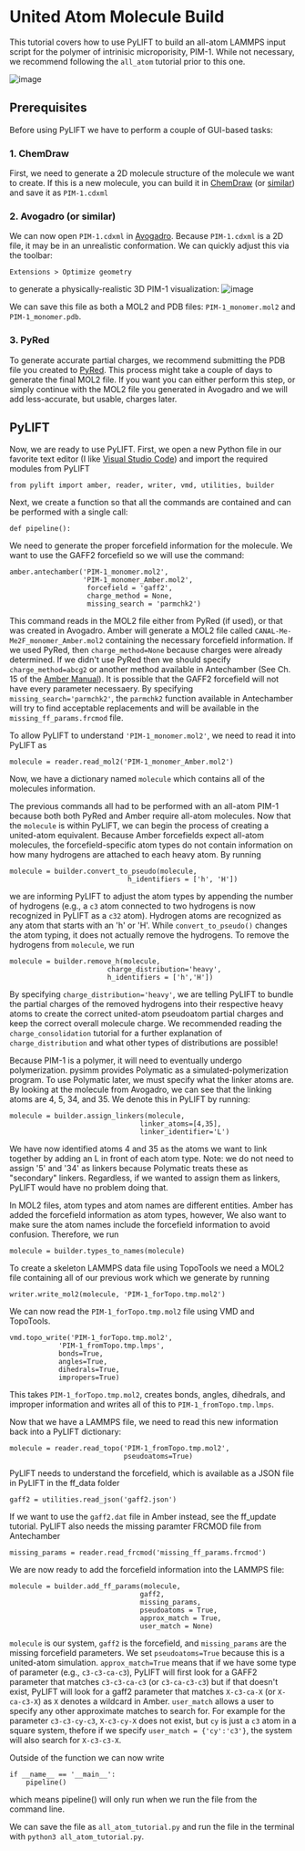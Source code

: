 # United Atom Molecule Build

This tutorial covers how to use PyLIFT to build an all-atom LAMMPS input script for the polymer of intrinisic microporisity, PIM-1. While not necessary, we recommend following the ```all_atom``` tutorial prior to this one. 

 ![image](../../images/Tutorials/PIM-1_monomer.png)

## Prerequisites
Before using PyLIFT we have to perform a couple of GUI-based tasks:

### 1. ChemDraw
 First, we need to generate a 2D molecule structure of the molecule we want to create. If this is a new molecule, you can build it in [ChemDraw](https://revvitysignals.com/products/research/chemdraw) (or [similar](https://alternativeto.net/software/chemdraw/)) and save it as ```PIM-1.cdxml```

### 2. Avogadro (or similar)
We can now open ```PIM-1.cdxml``` in [Avogadro](https://avogadro.cc/). Because ```PIM-1.cdxml``` is a 2D file, it may be in an unrealistic conformation. We can quickly adjust this via the toolbar: 
```
Extensions > Optimize geometry
```
to generate a physically-realistic 3D PIM-1 visualization:
 ![image](../../images/Tutorials/PIM-1_monomer_Avogadro.png)

We can save this file as both a MOL2 and PDB files: ```PIM-1_monomer.mol2``` and ```PIM-1_monomer.pdb```.

### 3. PyRed
To generate accurate partial charges, we recommend submitting the PDB file you created to [PyRed](https://upjv.q4md-forcefieldtools.org/REDServer-Development/). This process might take a couple of days to generate the final MOL2 file. If you want you can either perform this step, or simply continue with the MOL2 file you generated in Avogadro and we will add less-accurate, but usable, charges later.

## PyLIFT
Now, we are ready to use PyLIFT. First, we open a new Python file in our favorite text editor (I like [Visual Studio Code](https://code.visualstudio.com/)) and import the required modules from PyLIFT
```
from pylift import amber, reader, writer, vmd, utilities, builder
```
Next, we create a function so that all the commands are contained and can be performed with a single call:
```
def pipeline():
```
We need to generate the proper forcefield information for the molecule. We want to use the GAFF2 forcefield so we will use the command:
```
amber.antechamber('PIM-1_monomer.mol2',
                  'PIM-1_monomer_Amber.mol2',
                   forcefield = 'gaff2',
                   charge_method = None,
                   missing_search = 'parmchk2')
```
This command reads in the MOL2 file either from PyRed (if used), or that was created in Avogadro. Amber will generate a MOL2 file called ```CANAL-Me-Me2F_monomer_Amber.mol2``` containing the necessary forcefield information. If we used PyRed, then ```charge_method=None``` because charges were already determined. If we didn't use PyRed then we should specify ```charge_method=abcg2``` or another method available in Antechamber (See Ch. 15 of the [Amber Manual](https://ambermd.org/doc12/Amber24.pdf)).
It is possible that the GAFF2 forcefield will not have every parameter necessaery. By specifying ```missing_search='parmchk2'```, the ```parmchk2``` function available in Antechamber will try to find acceptable replacements and will be available in the  ```missing_ff_params.frcmod``` file.
 
To allow PyLIFT to understand ```'PIM-1_monomer.mol2'```, we need to read it into PyLIFT as 
```
molecule = reader.read_mol2('PIM-1_monomer_Amber.mol2')
```
Now, we have a dictionary named ```molecule``` which contains all of the molecules information.

The previous commands all had to be performed with an all-atom PIM-1 because both both PyRed and Amber require all-atom molecules. Now that the ```molecule``` is within PyLIFT, we can begin the process of creating a united-atom equivalent. Because Amber forcefields expect all-atom molecules, the forcefield-specific atom types do not contain information on how many hydrogens are attached to each heavy atom. By running
```
molecule = builder.convert_to_pseudo(molecule,
                             h_identifiers = ['h', 'H'])
```
we are informing PyLIFT to adjust the atom types by appending the number of hydrogens (e.g., a ```c3``` atom connected to two hydrogens is now recognized in PyLIFT as a ```c32``` atom). Hydrogen atoms are recognized as any atom that starts with an 'h' or 'H'. While ```convert_to_pseudo()``` changes the atom typing, it does not actually remove the hydrogens. To remove the hydrogens from ```molecule```, we run
```
molecule = builder.remove_h(molecule,   
                        charge_distribution='heavy',
                        h_identifiers = ['h','H'])
```
By specifying ```charge_distribution='heavy'```, we are telling PyLIFT to bundle the partial charges of the removed hydrogens into their respective heavy atoms to create the correct united-atom pseudoatom partial charges and keep the correct overall molecule charge. We recommended reading the ```charge_consolidation``` tutorial for a further explanation of ```charge_distribution``` and what other types of distributions are possible!

Because PIM-1 is a polymer, it will need to eventually undergo polymerization. pysimm provides Polymatic as a simulated-polymerization program. To use Polymatic later, we must specify what the linker atoms are. By looking at the molecule from Avogadro, we can see that the linking atoms are 4, 5, 34, and 35. We denote this in PyLIFT by running:
```
molecule = builder.assign_linkers(molecule, 
                                linker_atoms=[4,35], 
                                linker_identifier='L')
``` 
We have now identified atoms 4 and 35 as the atoms we want to link together by adding an L in front of each atom type. Note: we do not need to assign '5' and '34' as linkers because Polymatic treats these as "secondary" linkers. Regardless, if we wanted to assign them as linkers, PyLIFT would have no problem doing that.

In MOL2 files, atom types and atom names are different entities. Amber has added the forcefield information as atom types, however, We also want to make sure the atom names include the forcefield information to avoid confusion. Therefore, we run
```
molecule = builder.types_to_names(molecule)
```
To create a skeleton LAMMPS data file using TopoTools we need a MOL2 file containing all of our previous work which we generate by running
```
writer.write_mol2(molecule, 'PIM-1_forTopo.tmp.mol2')
```
We can now read the ```PIM-1_forTopo.tmp.mol2``` file using VMD and TopoTools.
```
vmd.topo_write('PIM-1_forTopo.tmp.mol2',
            'PIM-1_fromTopo.tmp.lmps', 
            bonds=True,
            angles=True,
            dihedrals=True,
            impropers=True)
```
This takes ```PIM-1_forTopo.tmp.mol2```, creates bonds, angles, dihedrals, and improper information and writes all of this to ```PIM-1_fromTopo.tmp.lmps```.

Now that we have a LAMMPS file, we need to read this new information back into a PyLIFT dictionary:
```
molecule = reader.read_topo('PIM-1_fromTopo.tmp.mol2',
                            pseudoatoms=True)
```

PyLIFT needs to understand the forcefield, which is available as a JSON file in PyLIFT in the ff_data folder
```
gaff2 = utilities.read_json('gaff2.json')
```
If we want to use the ```gaff2.dat``` file in Amber instead, see the ff_update tutorial. 
PyLIFT also needs the missing paramter FRCMOD file from Antechamber
```
missing_params = reader.read_frcmod('missing_ff_params.frcmod')
```
We are now ready to add the forcefield information into the LAMMPS file:
```
molecule = builder.add_ff_params(molecule,
                                gaff2,
                                missing_params,
                                pseudoatoms = True,
                                approx_match = True,
                                user_match = None)
```
```molecule``` is our system, ```gaff2``` is the forcefield, and ```missing_params``` are the missing forcefield parameters. We set ```pseudoatoms=True``` because this is a united-atom simulation. ```approx_match=True``` means that if we have some type of parameter (e.g., ```c3-c3-ca-c3```), PyLIFT will first look for a GAFF2 parameter that matches ```c3-c3-ca-c3``` (or ```c3-ca-c3-c3```) but if that doesn't exist, PyLIFT will look for a gaff2 parameter that matches ```X-c3-ca-X``` (or ```X-ca-c3-X```) as ```X``` denotes a wildcard in Amber. ```user_match``` allows a user to specify any other approximate matches to search for. For example for the parameter ```c3-c3-cy-c3```,  ```X-c3-cy-X``` does not exist, but ```cy``` is just a ```c3``` atom in a square system, thefore if we specify ```user_match = {'cy':'c3'}```, the system will also search for ```X-c3-c3-X```.

Outside of the function we can now write
```
if __name__ == '__main__':
    pipeline()
```
which means pipeline() will only run when we run the file from the command line. 

We can save the file as ```all_atom_tutorial.py``` and run the file in the terminal with ```python3 all_atom_tutorial.py```.